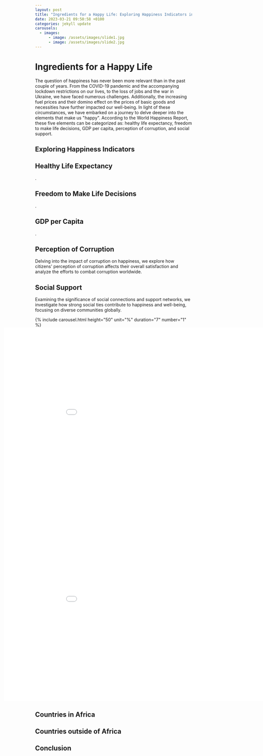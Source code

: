 ```yaml
---
layout: post
title: "Ingredients for a Happy Life: Exploring Happiness Indicators in Africa and Beyond"
date: 2023-03-21 09:50:58 +0100
categories: jekyll update
carousels:
  - images:
      - image: /assets/images/slide1.jpg
      - image: /assets/images/slide2.jpg
---
```



<div class="magazine-introduction">
  <h1 class="magazine-title">Ingredients for a Happy Life</h1>
  <p class="magazine-intro-text">The question of happiness has never been more relevant than in the past couple of years. From the COVID-19 pandemic and the accompanying lockdown restrictions on our lives, to the loss of jobs and the war in Ukraine, we have faced numerous challenges. Additionally, the increasing fuel prices and their domino effect on the prices of basic goods and necessities have further impacted our well-being. In light of these circumstances, we have embarked on a journey to delve deeper into the elements that make us "happy". According to the World Happiness Report, these five elements can be categorized as: healthy life expectancy, freedom to make life decisions, GDP per capita, perception of corruption, and social support.</p>
</div>

## Exploring Happiness Indicators

<div class="magazine-section">
  <h2 class="magazine-section-title">Healthy Life Expectancy</h2>
  <p class="magazine-section-text">.</p>
</div>

<div class="magazine-section">
  <h2 class="magazine-section-title">Freedom to Make Life Decisions</h2>
  <p class="magazine-section-text">.</p>
</div>

<div class="magazine-section">
  <h2 class="magazine-section-title">GDP per Capita</h2>
  <p class="magazine-section-text">.</p>
</div>

<div class="magazine-section">
  <h2 class="magazine-section-title">Perception of Corruption</h2>
  <p class="magazine-section-text">Delving into the impact of corruption on happiness, we explore how citizens' perception of corruption affects their overall satisfaction and analyze the efforts to combat corruption worldwide.</p>
</div>

<div class="magazine-section">
  <h2 class="magazine-section-title">Social Support</h2>
  <p class="magazine-section-text">Examining the significance of social connections and support networks, we investigate how strong social ties contribute to happiness and well-being, focusing on diverse communities globally.</p>
</div>


<div class="magazine-carousel">
  {% include carousel.html height="50" unit="%" duration="7" number="1" %}
</div>

<div class="magazine-map">
  <embed 
    type="text/html" 
    src="/assets/images/Average_happiness_2015_to_2022_comparison.html"
    width="1000"
    height="600"
    style="margin-left: -100px"
  >
</div>

<div class="magazine-map">
  <embed 
    type="text/html" 
    src="/assets/images/Average_life_expectancy_across_the_world.html"
    width="1000"
    height="600"
    style="margin-left: -100px"
  >
</div>

## Countries in Africa

## Countries outside of Africa

## Conclusion

